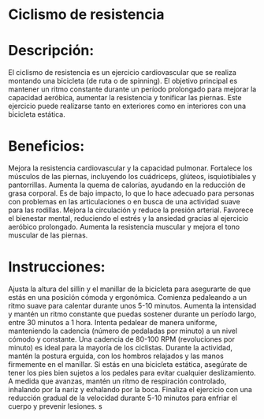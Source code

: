 # Ciclismo de resistencia

# Descripción:
El ciclismo de resistencia es un ejercicio cardiovascular que se realiza montando una bicicleta (de ruta o de spinning). El objetivo principal es mantener un ritmo constante durante un período prolongado para mejorar la capacidad aeróbica, aumentar la resistencia y tonificar las piernas. Este ejercicio puede realizarse tanto en exteriores como en interiores con una bicicleta estática.

# Beneficios:

Mejora la resistencia cardiovascular y la capacidad pulmonar.
Fortalece los músculos de las piernas, incluyendo los cuádriceps, glúteos, isquiotibiales y pantorrillas.
Aumenta la quema de calorías, ayudando en la reducción de grasa corporal.
Es de bajo impacto, lo que lo hace adecuado para personas con problemas en las articulaciones o en busca de una actividad suave para las rodillas.
Mejora la circulación y reduce la presión arterial.
Favorece el bienestar mental, reduciendo el estrés y la ansiedad gracias al ejercicio aeróbico prolongado.
Aumenta la resistencia muscular y mejora el tono muscular de las piernas.

# Instrucciones:

Ajusta la altura del sillín y el manillar de la bicicleta para asegurarte de que estás en una posición cómoda y ergonómica.
Comienza pedaleando a un ritmo suave para calentar durante unos 5-10 minutos.
Aumenta la intensidad y mantén un ritmo constante que puedas sostener durante un período largo, entre 30 minutos a 1 hora.
Intenta pedalear de manera uniforme, manteniendo la cadencia (número de pedaladas por minuto) a un nivel cómodo y constante. Una cadencia de 80-100 RPM (revoluciones por minuto) es ideal para la mayoría de los ciclistas.
Durante la actividad, mantén la postura erguida, con los hombros relajados y las manos firmemente en el manillar.
Si estás en una bicicleta estática, asegúrate de tener los pies bien sujetos a los pedales para evitar cualquier deslizamiento.
A medida que avanzas, mantén un ritmo de respiración controlado, inhalando por la nariz y exhalando por la boca.
Finaliza el ejercicio con una reducción gradual de la velocidad durante 5-10 minutos para enfriar el cuerpo y prevenir lesiones.
s